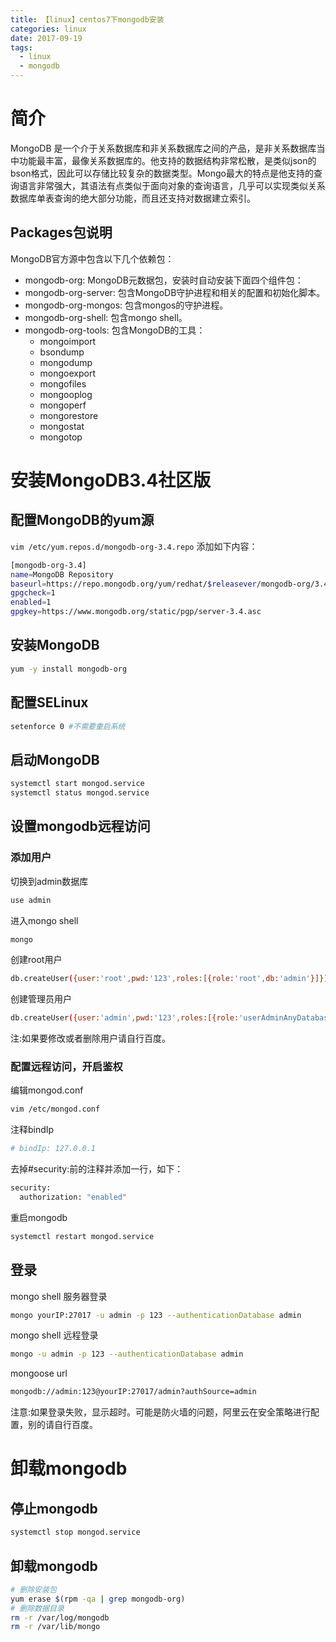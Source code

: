 ```yaml
---
title: 【linux】centos7下mongodb安装
categories: linux
date: 2017-09-19
tags:
  - linux
  - mongodb
---
```

# 简介
MongoDB  是一个介于关系数据库和非关系数据库之间的产品，是非关系数据库当中功能最丰富，最像关系数据库的。他支持的数据结构非常松散，是类似json的bson格式，因此可以存储比较复杂的数据类型。Mongo最大的特点是他支持的查询语言非常强大，其语法有点类似于面向对象的查询语言，几乎可以实现类似关系数据库单表查询的绝大部分功能，而且还支持对数据建立索引。

## Packages包说明
MongoDB官方源中包含以下几个依赖包：
- mongodb-org: MongoDB元数据包，安装时自动安装下面四个组件包：
- mongodb-org-server: 包含MongoDB守护进程和相关的配置和初始化脚本。
- mongodb-org-mongos: 包含mongos的守护进程。
- mongodb-org-shell: 包含mongo shell。
- mongodb-org-tools: 包含MongoDB的工具：
  - mongoimport
  - bsondump
  - mongodump
  - mongoexport
  - mongofiles
  - mongooplog
  - mongoperf
  - mongorestore
  - mongostat
  - mongotop

# 安装MongoDB3.4社区版
## 配置MongoDB的yum源
`vim /etc/yum.repos.d/mongodb-org-3.4.repo`
添加如下内容：
```bash
[mongodb-org-3.4]  
name=MongoDB Repository  
baseurl=https://repo.mongodb.org/yum/redhat/$releasever/mongodb-org/3.4/x86_64/  
gpgcheck=1  
enabled=1  
gpgkey=https://www.mongodb.org/static/pgp/server-3.4.asc
```

## 安装MongoDB
```bash
yum -y install mongodb-org
```

## 配置SELinux
```bash
setenforce 0 #不需要重启系统 
```

## 启动MongoDB
```bash
systemctl start mongod.service
systemctl status mongod.service
```

## 设置mongodb远程访问
### 添加用户
切换到admin数据库
```bash
use admin
```

进入mongo shell
```bash
mongo
```

创建root用户
```bash
db.createUser({user:'root',pwd:'123',roles:[{role:'root',db:'admin'}]})
```

创建管理员用户
```bash
db.createUser({user:'admin',pwd:'123',roles:[{role:'userAdminAnyDatabase',db:'admin'}]})
```
注:如果要修改或者删除用户请自行百度。

### 配置远程访问，开启鉴权
编辑mongod.conf
```bash
vim /etc/mongod.conf
```

注释bindIp
```bash
# bindIp: 127.0.0.1
```

去掉#security:前的注释并添加一行，如下：
```bash
security:
  authorization: "enabled"
```

重启mongodb
```bash
systemctl restart mongod.service
```

## 登录
mongo shell 服务器登录
```bash
mongo yourIP:27017 -u admin -p 123 --authenticationDatabase admin 
```

mongo shell 远程登录
```bash
mongo -u admin -p 123 --authenticationDatabase admin 
```

mongoose url
```bash
mongodb://admin:123@yourIP:27017/admin?authSource=admin
```

注意:如果登录失败，显示超时。可能是防火墙的问题，阿里云在安全策略进行配置，别的请自行百度。



# 卸载mongodb
## 停止mongodb
```bash
systemctl stop mongod.service

```
## 卸载mongodb
```bash
# 删除安装包
yum erase $(rpm -qa | grep mongodb-org) 
# 删除数据目录
rm -r /var/log/mongodb
rm -r /var/lib/mongo
```